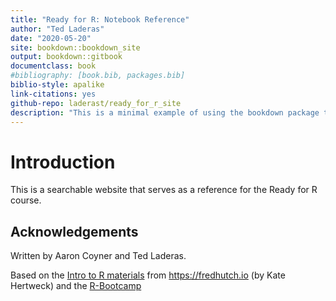 ```yaml
--- 
title: "Ready for R: Notebook Reference"
author: "Ted Laderas"
date: "2020-05-20"
site: bookdown::bookdown_site
output: bookdown::gitbook
documentclass: book
#bibliography: [book.bib, packages.bib]
biblio-style: apalike
link-citations: yes
github-repo: laderast/ready_for_r_site
description: "This is a minimal example of using the bookdown package to write a book. The output format for this example is bookdown::gitbook."
---
```


# Introduction

This is a searchable website that serves as a reference for the Ready for R course.

## Acknowledgements

Written by Aaron Coyner and Ted Laderas.

Based on the [Intro to R materials](https://github.com/fredhutchio/R_intro) from https://fredhutch.io (by Kate Hertweck) and the [R-Bootcamp](https://r-bootcamp.netlify.app)


